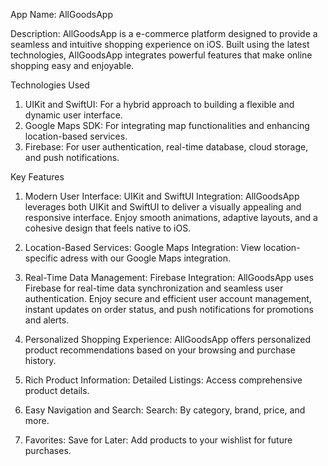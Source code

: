 App Name: AllGoodsApp

Description:
AllGoodsApp is a e-commerce platform designed to provide a seamless and intuitive shopping experience on iOS. Built using the latest technologies, AllGoodsApp integrates powerful features that make online shopping easy and enjoyable.

Technologies Used
1. UIKit and SwiftUI: For a hybrid approach to building a flexible and dynamic user interface.
2. Google Maps SDK: For integrating map functionalities and enhancing location-based services.
3. Firebase: For user authentication, real-time database, cloud storage, and push notifications.

Key Features
1. Modern User Interface:
UIKit and SwiftUI Integration: AllGoodsApp leverages both UIKit and SwiftUI to deliver a visually appealing and responsive interface. Enjoy smooth animations, adaptive layouts, and a cohesive design that feels native to iOS.

2. Location-Based Services:
Google Maps Integration:  View location-specific adress with our Google Maps integration.

3. Real-Time Data Management:
Firebase Integration: AllGoodsApp uses Firebase for real-time data synchronization and seamless user authentication. Enjoy secure and efficient user account management, instant updates on order status, and push notifications for promotions and alerts.

4. Personalized Shopping Experience:
AllGoodsApp offers personalized product recommendations based on your browsing and purchase history.

5. Rich Product Information:
Detailed Listings: Access comprehensive product details.

6. Easy Navigation and Search:
Search: By category, brand, price, and more.

7.  Favorites:
Save for Later: Add products to your wishlist for future purchases.
